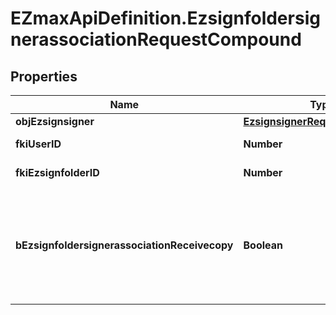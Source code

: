 # EZmaxApiDefinition.EzsignfoldersignerassociationRequestCompound

## Properties

Name | Type | Description | Notes
------------ | ------------- | ------------- | -------------
**objEzsignsigner** | [**EzsignsignerRequestCompound**](EzsignsignerRequestCompound.md) |  | [optional] 
**fkiUserID** | **Number** | The unique ID of the User | [optional] 
**fkiEzsignfolderID** | **Number** | The unique ID of the Ezsignfolder | 
**bEzsignfoldersignerassociationReceivecopy** | **Boolean** | If this flag is true. The signatory will receive a copy of every signed Ezsigndocument even if it ain&#39;t required to sign the document. | [optional] 


